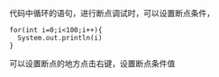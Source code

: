 代码中循环的语句，进行断点调试时，可以设置断点条件，

```
for(int i=0;i<100;i++){
  System.out.println(i)
}

```

可以设置断点的地方点击右键，设置断点条件值


